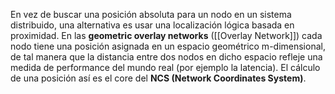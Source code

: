 En vez de buscar una posición absoluta para un nodo en un sistema distribuido, una alternativa es usar una localización lógica basada en proximidad. En las **geometric overlay networks** ([[Overlay Network]]) cada nodo tiene una posición asignada en un espacio geométrico m-dimensional, de tal manera que la distancia entre dos nodos en dicho espacio refleje una medida de performance del mundo real (por ejemplo la latencia). El cálculo de una posición así es el core del **NCS (Network Coordinates System)**.